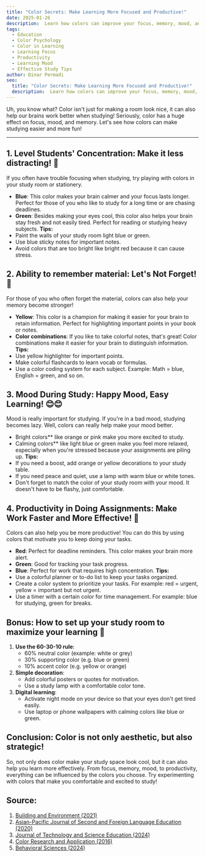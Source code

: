 ```yaml
---
title: "Color Secrets: Make Learning More Focused and Productive!"
date: 2025-01-26
description:  Learn how colors can improve your focus, memory, mood, and productivity while studying. Let's use color to study more effectively!
tags:
  - Education
  - Color Psychology
  - Color in Learning
  - Learning Focus
  - Productivity
  - Learning Mood
  - Effective Study Tips
author: Dinar Permadi
seo:
  title: "Color Secrets: Make Learning More Focused and Productive!"
  description:  Learn how colors can improve your focus, memory, mood, and productivity while studying. Let's use color to study more effectively!
---
```


Uh, you know what? Color isn't just for making a room look nice, it can also help our brains work better when studying! Seriously, color has a huge effect on focus, mood, and memory. Let's see how colors can make studying easier and more fun!

---

## 1. Level Students' Concentration: Make it less distracting! 🎯

If you often have trouble focusing when studying, try playing with colors in your study room or stationery.

- **Blue**: This color makes your brain calmer and your focus lasts longer. Perfect for those of you who like to study for a long time or are chasing deadlines.
- **Green**: Besides making your eyes cool, this color also helps your brain stay fresh and not easily tired. Perfect for reading or studying heavy subjects.
  **Tips:**
- Paint the walls of your study room light blue or green.
- Use blue sticky notes for important notes.
- Avoid colors that are too bright like bright red because it can cause stress.

## 2. Ability to remember material: Let's Not Forget! 🧠

For those of you who often forget the material, colors can also help your memory become stronger!

- **Yellow**: This color is a champion for making it easier for your brain to retain information. Perfect for highlighting important points in your book or notes.
- **Color combinations**: If you like to take colorful notes, that's great! Color combinations make it easier for your brain to distinguish information.
  **Tips:**
- Use yellow highlighter for important points.
- Make colorful flashcards to learn vocab or formulas.
- Use a color coding system for each subject. Example: Math = blue, English = green, and so on.

## 3. Mood During Study: Happy Mood, Easy Learning! 😊😊

Mood is really important for studying. If you're in a bad mood, studying becomes lazy. Well, colors can really help make your mood better.

- Bright colors** like orange or pink make you more excited to study.
- Calming colors** like light blue or green make you feel more relaxed, especially when you're stressed because your assignments are piling up.
  **Tips:**
- If you need a boost, add orange or yellow decorations to your study table.
- If you need peace and quiet, use a lamp with warm blue or white tones.
- Don't forget to match the color of your study room with your mood. It doesn't have to be flashy, just comfortable.

## 4. Productivity in Doing Assignments: Make Work Faster and More Effective! 💪

Colors can also help you be more productive! You can do this by using colors that motivate you to keep doing your tasks.

- **Red**: Perfect for deadline reminders. This color makes your brain more alert.
- **Green**: Good for tracking your task progress.
- **Blue**: Perfect for work that requires high concentration.
  **Tips:**
- Use a colorful planner or to-do list to keep your tasks organized.
- Create a color system to prioritize your tasks. For example: red = urgent, yellow = important but not urgent.
- Use a timer with a certain color for time management. For example: blue for studying, green for breaks.

## Bonus: How to set up your study room to maximize your learning 🎨

1. **Use the 60-30-10 rule**:
   - 60% neutral color (example: white or grey)
   - 30% supporting color (e.g. blue or green)
   - 10% accent color (e.g. yellow or orange)
2. **Simple decoration**:
   - Add colorful posters or quotes for motivation.
   - Use a study lamp with a comfortable color tone.
3. **Digital learning**:
   - Activate night mode on your device so that your eyes don't get tired easily.
   - Use laptop or phone wallpapers with calming colors like blue or green.

## Conclusion: Color is not only aesthetic, but also strategic!

So, not only does color make your study space look cool, but it can also help you learn more effectively. From focus, memory, mood, to productivity, everything can be influenced by the colors you choose. Try experimenting with colors that make you comfortable and excited to study!

## Source:

1. [Building and Environment (2021)](https://www.sciencedirect.com/journal/building-and-environment)
2. [Asian-Pacific Journal of Second and Foreign Language Education (2020)](https://sfleducation.springeropen.com/)
3. [Journal of Technology and Science Education (2024)](https://www.jotse.org/)
4. [Color Research and Application (2016)](https://onlinelibrary.wiley.com/journal/15206378)
5. [Behavioral Sciences (2024)](https://www.mdpi.com/journal/behavsci)
